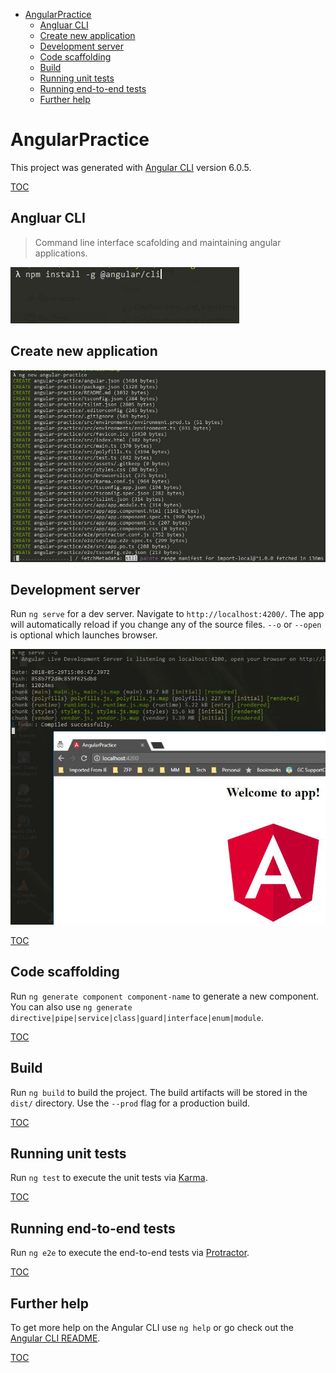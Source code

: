 <!-- TOC -->

- [AngularPractice](#angularpractice)
    - [Angluar CLI](#angluar-cli)
    - [Create new application](#create-new-application)
    - [Development server](#development-server)
    - [Code scaffolding](#code-scaffolding)
    - [Build](#build)
    - [Running unit tests](#running-unit-tests)
    - [Running end-to-end tests](#running-end-to-end-tests)
    - [Further help](#further-help)

<!-- /TOC -->
# AngularPractice

This project was generated with [Angular CLI](https://github.com/angular/angular-cli) version 6.0.5.

[TOC](#toc)

## Angluar CLI
>Command line interface scafolding and maintaining angular applications.

![Angular CLI](readme_images/install_angular_cli_globally.JPG "Angular CLI")

## Create new application

![Create new application](readme_images/1.angular_cli_create_new_application.JPG "Create new application")

## Development server

Run `ng serve` for a dev server. Navigate to `http://localhost:4200/`. The app will automatically reload if you change any of the source files. `--o` or `--open` is optional which launches browser.

![Run application](readme_images/2.launch_angular_application.JPG "Run application")

[TOC](#toc)

## Code scaffolding

Run `ng generate component component-name` to generate a new component. You can also use `ng generate directive|pipe|service|class|guard|interface|enum|module`.

[TOC](#toc)

## Build

Run `ng build` to build the project. The build artifacts will be stored in the `dist/` directory. Use the `--prod` flag for a production build.

[TOC](#toc)

## Running unit tests

Run `ng test` to execute the unit tests via [Karma](https://karma-runner.github.io).

[TOC](#toc)

## Running end-to-end tests

Run `ng e2e` to execute the end-to-end tests via [Protractor](http://www.protractortest.org/).

[TOC](#toc)

## Further help

To get more help on the Angular CLI use `ng help` or go check out the [Angular CLI README](https://github.com/angular/angular-cli/blob/master/README.md).

[TOC](#toc)